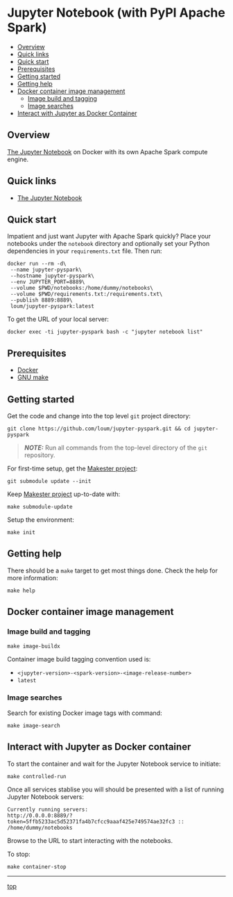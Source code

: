 # Jupyter Notebook (with PyPI Apache Spark)
- [Overview](#overview)
- [Quick links](#quick-links)
- [Quick start](#quick-start)
- [Prerequisites](#prerequisites)
- [Getting started](#getting-started)
- [Getting help](#getting-help)
- [Docker container image management](#docker-container-image-management)
  - [Image build and tagging](#image-build-and-tagging)
  - [Image searches](#image-searches)
- [Interact with Jupyter as Docker Container](#interact-with-jupyter-as-docker-container)

## Overview

[The Jupyter Notebook](https://jupyter-notebook.readthedocs.io/en/stable/) on Docker with its own Apache Spark compute engine.

## Quick links

- [The Jupyter Notebook](https://jupyter-notebook.readthedocs.io/en/stable/)

## Quick start

Impatient and just want Jupyter with Apache Spark quickly?  Place your notebooks under the `notebook` directory and optionally set your Python dependencies in your `requirements.txt` file. Then run:

```
docker run --rm -d\
 --name jupyter-pyspark\
 --hostname jupyter-pyspark\
 --env JUPYTER_PORT=8889\
 --volume $PWD/notebooks:/home/dummy/notebooks\
 --volume $PWD/requirements.txt:/requirements.txt\
 --publish 8889:8889\
 loum/jupyter-pyspark:latest
```

To get the URL of your local server:

```
docker exec -ti jupyter-pyspark bash -c "jupyter notebook list"
```

## Prerequisites

- [Docker](https://docs.docker.com/install/)
- [GNU make](https://www.gnu.org/software/make/manual/make.html)

## Getting started

Get the code and change into the top level `git` project directory:

```
git clone https://github.com/loum/jupyter-pyspark.git && cd jupyter-pyspark
```

> **_NOTE:_** Run all commands from the top-level directory of the `git` repository.

For first-time setup, get the [Makester project](https://github.com/loum/makester.git):

```
git submodule update --init
```

Keep [Makester project](https://github.com/loum/makester.git) up-to-date with:

```
make submodule-update
```

Setup the environment:

```
make init
```

## Getting help

There should be a `make` target to get most things done. Check the help for more information:

```
make help
```

## Docker container image management

### Image build and tagging

```
make image-buildx
```

Container image build tagging convention used is:
- `<jupyter-version>-<spark-version>-<image-release-number>`
- `latest`

### Image searches

Search for existing Docker image tags with command:

```
make image-search
```


## Interact with Jupyter as Docker container

To start the container and wait for the Jupyter Notebook service to initiate:

```
make controlled-run
```

Once all services stablise you will should be presented with a list of running Jupyter Notebook servers:

```
Currently running servers:
http://0.0.0.0:8889/?token=5ffb5233ac5d52371fa4b7cfcc9aaaf425e749574ae32fc3 :: /home/dummy/notebooks
```

Browse to the URL to start interacting with the notebooks.

To stop:

```
make container-stop
```

---
[top](#jupyter-notebook-with-pypi-apache-spark)
